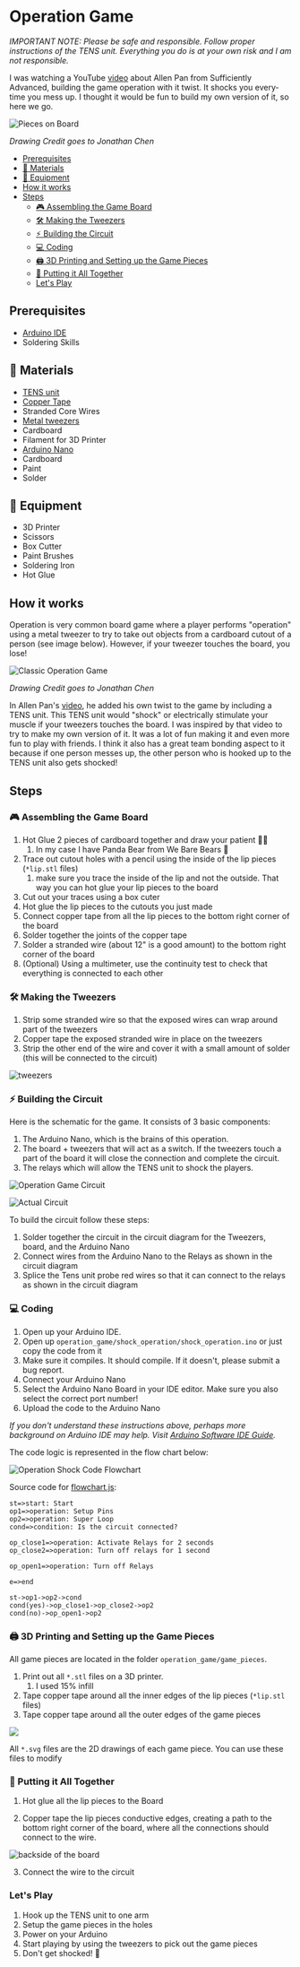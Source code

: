 # Operation Game
*IMPORTANT NOTE: Please be safe and responsible. Follow proper instructions of the TENS unit. Everything you do is at your own risk and I am not responsible.*

I was watching a YouTube [video](https://www.youtube.com/watch?v=Kml6bc-URu4) about Allen Pan from Sufficiently Advanced, building the game operation with it twist. It shocks you every-time you mess up. I thought it would be fun to build my own version of it, so here we go.

![Pieces on Board](../images/20210813_220608.jpg)

*Drawing Credit goes to Jonathan Chen*

* [Prerequisites](#prerequisites)
* [🧻 Materials](#-materials)
* [🔬 Equipment](#-equipment)
* [How it works](#how-it-works)
* [Steps](#steps)
    + [🎮 Assembling the Game Board](#-assembling-the-game-board)
    + [🛠 Making the Tweezers](#-making-the-tweezers)
    + [⚡ Building the Circuit](#-building-the-circuit)
    + [💻 Coding](#-coding)
    + [🖨 3D Printing and Setting up the Game Pieces](#---3d-printing-and-setting-up-the-game-pieces)
    + [🔨 Putting it All Together](#---putting-it-all-together)
    + [Let's Play](#let-s-play)

## Prerequisites
- [Arduino IDE](https://www.arduino.cc/)
- Soldering Skills

## 🧻 Materials
- [TENS unit](https://www.amazon.com/gp/product/B00NCRE4GO/ref=ppx_yo_dt_b_search_asin_title?ie=UTF8&psc=1)
- [Copper Tape](https://www.amazon.com/gp/product/B0741ZRP4W/ref=ppx_yo_dt_b_search_asin_title?ie=UTF8&psc=1)
- Stranded Core Wires
- [Metal tweezers](https://www.amazon.com/gp/product/B081GX7NPT/ref=ox_sc_saved_title_2?smid=A2OK7U9CYR0DGE&psc=1)
- Cardboard
- Filament for 3D Printer
- [Arduino Nano](https://www.amazon.com/ELEGOO-Arduino-ATmega328P-Without-Compatible/dp/B0713XK923?ref_=ast_sto_dp&th=1&psc=1)
- Cardboard
- Paint
- Solder

## 🔬 Equipment
- 3D Printer
- Scissors
- Box Cutter
- Paint Brushes
- Soldering Iron
- Hot Glue

## How it works

Operation is very common board game where a player performs "operation" using a metal tweezer to try to take out objects from a cardboard cutout of a person (see image below). However, if your tweezer touches the board, you lose!

![Classic Operation Game](../images/classic_operation_game.jpeg)

*Drawing Credit goes to Jonathan Chen*

In Allen Pan's [video](https://www.youtube.com/watch?v=Kml6bc-URu4), he added his own twist to the game by including a TENS unit. This TENS unit would "shock" or electrically stimulate your muscle if your tweezers touches the board. I was inspired by that video to try to make my own version of it. It was a lot of fun making it and even more fun to play with friends. I think it also has a great team bonding aspect to it because if one person messes up, the other person who is hooked up to the TENS unit also gets shocked!

## Steps

### 🎮 Assembling the Game Board

1. Hot Glue 2 pieces of cardboard together and draw your patient 👨‍⚕️
    1. In my case I have Panda Bear from We Bare Bears 🐼
2. Trace out cutout holes with a pencil using the inside of the lip pieces (`*lip.stl` files)
    1. make sure you trace the inside of the lip and not the outside. That way you can hot glue your lip pieces to the board
3. Cut out your traces using a box cuter
4. Hot glue the lip pieces to the cutouts you just made
5. Connect copper tape from all the lip pieces to the bottom right corner of the board
6. Solder together the joints of the copper tape
7. Solder a stranded wire (about 12" is a good amount) to the bottom right corner of the board
8. (Optional) Using a multimeter, use the continuity test to check that everything is connected to each other

### 🛠 Making the Tweezers
1. Strip some stranded wire so that the exposed wires can wrap around part of the tweezers
2. Copper tape the exposed stranded wire in place on the tweezers
3. Strip the other end of the wire and cover it with a small amount of solder (this will be connected to the circuit)

![tweezers](../images/20210813_221004.jpg)

### ⚡ Building the Circuit

Here is the schematic for the game. It consists of 3 basic components:
1. The Arduino Nano, which is the brains of this operation.
2. The board + tweezers that will act as a switch. If the tweezers touch a part of the board it will close the connection and complete the circuit.
3. The relays which will allow the TENS unit to shock the players.  

![Operation Game Circuit](../images/operation_shock_circuit.png)

![Actual Circuit](../images/20210813_224606.jpg)

To build the circuit follow these steps:
1. Solder together the circuit in the circuit diagram for the Tweezers, board, and the Arduino Nano
2. Connect wires from the Arduino Nano to the Relays as shown in the circuit diagram
3. Splice the Tens unit probe red wires so that it can connect to the relays as shown in the circuit diagram

### 💻 Coding
1. Open up your Arduino IDE.
2. Open up `operation_game/shock_operation/shock_operation.ino` or just copy the code from it
3. Make sure it compiles. It should compile. If it doesn't, please submit a bug report.
4. Connect your Arduino Nano
5. Select the Arduino Nano Board in your IDE editor. Make sure you also select the correct port number!
6. Upload the code to the Arduino Nano

*If you don't understand these instructions above, perhaps more background on Arduino IDE may help. Visit [Arduino Software IDE Guide](https://www.arduino.cc/en/Guide/Environment#writing-sketches).*

The code logic is represented in the flow chart below:

![Operation Shock Code Flowchart](../images/operation_shock_code_explanation.png)

Source code for [flowchart.js](https://flowchart.js.org/):
```flow
st=>start: Start
op1=>operation: Setup Pins
op2=>operation: Super Loop
cond=>condition: Is the circuit connected?

op_close1=>operation: Activate Relays for 2 seconds
op_close2=>operation: Turn off relays for 1 second

op_open1=>operation: Turn off Relays

e=>end

st->op1->op2->cond
cond(yes)->op_close1->op_close2->op2
cond(no)->op_open1->op2
```

### 🖨 3D Printing and Setting up the Game Pieces

All game pieces are located in the folder `operation_game/game_pieces`.

1. Print out all `*.stl` files on a 3D printer.
    1. I used 15% infill
2. Tape copper tape around all the inner edges of the lip pieces (`*lip.stl` files)
3. Tape copper tape around all the outer edges of the game pieces

![](../images/20210813_220938.jpg)

All `*.svg` files are the 2D drawings of each game piece. You can use these files to modify

### 🔨 Putting it All Together

1. Hot glue all the lip pieces to the Board

2. Copper tape the lip pieces conductive edges, creating a path to the bottom right corner of the board, where all the connections should connect to the wire.

![backside of the board](../images/20210814_114225.jpg)

3. Connect the wire to the circuit


### Let's Play
1. Hook up the TENS unit to one arm
2. Setup the game pieces in the holes
3. Power on your Arduino
4. Start playing by using the tweezers to pick out the game pieces
5. Don't get shocked! 🙂
